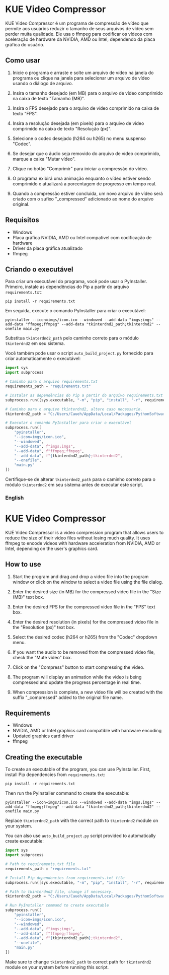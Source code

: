 # KUE Video Compressor

KUE Video Compressor é um programa de compressão de vídeo que permite aos usuários reduzir o tamanho de seus arquivos de vídeo sem perder muita qualidade. Ele usa o ffmpeg para codificar os vídeos com aceleração de hardware da NVIDIA, AMD ou Intel, dependendo da placa gráfica do usuário.

## Como usar

1. Inicie o programa e arraste e solte um arquivo de vídeo na janela do programa ou clique na janela para selecionar um arquivo de vídeo usando o diálogo de arquivo.

2. Insira o tamanho desejado (em MB) para o arquivo de vídeo comprimido na caixa de texto "Tamanho (MB)".

3. Insira o FPS desejado para o arquivo de vídeo comprimido na caixa de texto "FPS".

4. Insira a resolução desejada (em pixels) para o arquivo de vídeo comprimido na caixa de texto "Resolução (px)".

5. Selecione o codec desejado (h264 ou h265) no menu suspenso "Codec".

6. Se desejar que o áudio seja removido do arquivo de vídeo comprimido, marque a caixa "Mutar vídeo".

7. Clique no botão "Comprimir" para iniciar a compressão do vídeo.

8. O programa exibirá uma animação enquanto o vídeo estiver sendo comprimido e atualizará a porcentagem de progresso em tempo real.

9. Quando a compressão estiver concluída, um novo arquivo de vídeo será criado com o sufixo "_compressed" adicionado ao nome do arquivo original.

## Requisitos

- Windows
- Placa gráfica NVIDIA, AMD ou Intel compatível com codificação de hardware
- Driver da placa gráfica atualizado
- ffmpeg

## Criando o executável

Para criar um executável do programa, você pode usar o PyInstaller. Primeiro, instale as dependências do Pip a partir do arquivo `requirements.txt`:

```
pip install -r requirements.txt
```

Em seguida, execute o comando PyInstaller para criar o executável:

```
pyinstaller --icon=imgs/icon.ico --windowed --add-data "imgs;imgs" --add-data "ffmpeg;ffmpeg" --add-data "tkinterdnd2_path;tkinterdnd2" --onefile main.py
```

Substitua `tkinterdnd2_path` pelo caminho correto para o módulo `tkinterdnd2` em seu sistema.

Você também pode usar o script `auto_build_project.py` fornecido para criar automaticamente o executável:

```python
import sys
import subprocess

# Caminho para o arquivo requirements.txt
requirements_path = "requirements.txt"

# Instalar as dependências do Pip a partir do arquivo requirements.txt
subprocess.run([sys.executable, "-m", "pip", "install", "-r", requirements_path])

# Caminho para o arquivo tkinterdnd2, altere caso necessario.
tkinterdnd2_path = "C:/Users/Caueh/AppData/Local/Packages/PythonSoftwareFoundation.Python.3.11_qbz5n2kfra8p0/LocalCache/local-packages/Python311/site-packages/tkinterdnd2"

# Executar o comando PyInstaller para criar o executável
subprocess.run([
    "pyinstaller",
    "--icon=imgs/icon.ico",
    "--windowed",
    "--add-data", f"imgs;imgs",
    "--add-data", f"ffmpeg;ffmpeg",
    "--add-data", f"{tkinterdnd2_path};tkinterdnd2",
    "--onefile",
    "main.py"
])
```

Certifique-se de alterar `tkinterdnd2_path` para o caminho correto para o módulo `tkinterdnd2` em seu sistema antes de executar este script.


### English
# KUE Video Compressor

KUE Video Compressor is a video compression program that allows users to reduce the size of their video files without losing much quality. It uses ffmpeg to encode videos with hardware acceleration from NVIDIA, AMD or Intel, depending on the user's graphics card.

## How to use

1. Start the program and drag and drop a video file into the program window or click on the window to select a video file using the file dialog.

2. Enter the desired size (in MB) for the compressed video file in the "Size (MB)" text box.

3. Enter the desired FPS for the compressed video file in the "FPS" text box.

4. Enter the desired resolution (in pixels) for the compressed video file in the "Resolution (px)" text box.

5. Select the desired codec (h264 or h265) from the "Codec" dropdown menu.

6. If you want the audio to be removed from the compressed video file, check the "Mute video" box.

7. Click on the "Compress" button to start compressing the video.

8. The program will display an animation while the video is being compressed and update the progress percentage in real time.

9. When compression is complete, a new video file will be created with the suffix "_compressed" added to the original file name.

## Requirements

- Windows
- NVIDIA, AMD or Intel graphics card compatible with hardware encoding
- Updated graphics card driver
- ffmpeg

## Creating the executable

To create an executable of the program, you can use PyInstaller. First, install Pip dependencies from `requirements.txt`:

```
pip install -r requirements.txt
```

Then run the PyInstaller command to create the executable:

```
pyinstaller --icon=imgs/icon.ico --windowed --add-data "imgs;imgs" --add-data "ffmpeg;ffmpeg" --add-data "tkinterdnd2_path;tkinterdnd2" --onefile main.py
```

Replace `tkinterdnd2_path` with the correct path to `tkinterdnd2` module on your system.

You can also use `auto_build_project.py` script provided to automatically create executable:

```python
import sys
import subprocess

# Path to requirements.txt file
requirements_path = "requirements.txt"

# Install Pip dependencies from requirements.txt file
subprocess.run([sys.executable, "-m", "pip", "install", "-r", requirements_path])

# Path to tkinterdnd2 file, change if necessary.
tkinterdnd2_path = "C:/Users/Caueh/AppData/Local/Packages/PythonSoftwareFoundation.Python.3.11_qbz5n2kfra8p0/LocalCache/local-packages/Python311/site-packages/tkinterdnd2"

# Run PyInstaller command to create executable
subprocess.run([
    "pyinstaller",
    "--icon=imgs/icon.ico",
    "--windowed",
    "--add-data", f"imgs;imgs",
    "--add-data", f"ffmpeg;ffmpeg",
    "--add-data", f"{tkinterdnd2_path};tkinterdnd2",
    "--onefile",
    "main.py"
])
```

Make sure to change `tkinterdnd2_path` to correct path for `tkinterdnd2` module on your system before running this script.
